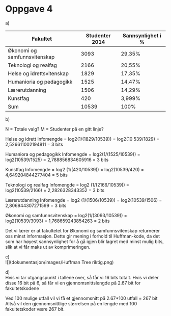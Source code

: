 # Oppgave 4

a)

|Fakultet  |Studenter 2014|Sannsynlighet i %|
|----------------------------|-------|------|
|Økonomi og samfunnsvitenskap|3093   |29,35%|
|Teknologi og realfag        |2166   |20,55%|
|Helse og idrettsvitenskap   |1829   |17,35%|
|Humanioria og pedagogikk    |1525   |14,47%|
|Lærerutdanning              |1506   |14,29%|
|Kunstfag                    |420    |3,999%|
|Sum                         |10539  |100%  |

b)

N = Totale valg?
M = Studenter på en gitt linje?

Helse og idrett
Infomengde = log2(1/(1829/10539)) = log2(10 539/1829) = 2,526611002194811 = 3 bits

Humaniora og pedagogikk
Infomengde = log2(1/(1525/10539)) = log2(10539/1525) = 2,788856834605916 = 3 bits

Kunstfag
Infomengde = log2 (1/(420/10539)) = log2(10539/420) = 4,649204844277404 = 5 bits

Teknologi og realfag
Infomengde = log2 (1/(2166/10539)) = log2(10539/2166) = 2,2826328343352 = 3 bits

Lærerutdanning
Infomengde = log2 (1/(1506/10539)) = log2(10539/1506) = 2,806944307271599 = 3 bits

Økonomi og samfunnsvitenskap = log2(1/(3093/10539)) = log2(10539/3093) = 1,768659243854263 = 2 bits

Det vi lærer er at fakultetet for Økonomi og samfunnsvitenskap returnerer oss minst informasjon. Dette gir mening i forhold til Huffman-kode, da det som har høyest sannsynlighet for å gå igjen blir lagret med minst mulig bits, slik at vi får maks ut av komprimeringen.

c)  
![](dokumentasjon/images/Huffman Tree riktig.png)

d)  
Hvis vi tar utgangspunkt i tallene over, så får vi 16 bits totalt. Hvis vi deler disse 16 bit på 6, så får vi en gjennomsnittslengde på 2.67 bit for fakultetskodene

Ved 100 mulige utfall vil vi få et gjennomsnitt på 2.67*100 utfall = 267 bit
Altså vil den gjennomsnittlige størrelsen på en lengde med 100 fakultetskoder være 267 bit.
